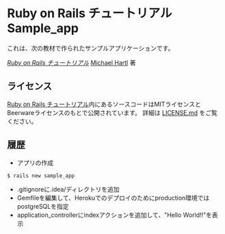# Ruby on Rails チュートリアル Sample_app

これは、次の教材で作られたサンプルアプリケーションです。

[*Ruby on Rails チュートリアル*](https://railstutorial.jp/)
[Michael Hartl](http://www.michaelhartl.com/) 著

## ライセンス

[Ruby on Rails チュートリアル](https://railstutorial.jp/)内にあるソースコードはMITライセンスとBeerwareライセンスのもとで公開されています。
詳細は [LICENSE.md](LICENSE.md) をご覧ください。

## 履歴
 * アプリの作成
```
$ rails new sample_app
```
 * .gitignoreに.idea/ディレクトリを追加
 * Gemfileを編集して、Herokuでのデプロイのためにproduction環境ではpostgreSQLを指定
 * application_controllerにindexアクションを追加して、"Hello World!!"を表示